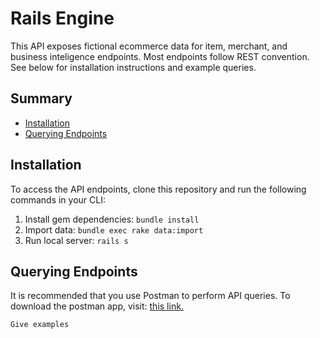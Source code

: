 # Rails Engine

This API exposes fictional ecommerce data for item, merchant, and business inteligence endpoints. Most endpoints follow REST convention. See below for installation instructions and example queries. 

## Summary

  - [Installation](#installation)
  - [Querying Endpoints](#querying-endpoints)

## Installation

To access the API endpoints, clone this repository and run the following commands in your CLI: 
 1. Install gem dependencies: `bundle install`
 1. Import data: `bundle exec rake data:import`
 1. Run local server: `rails s`

## Querying Endpoints 

It is recommended that you use Postman to perform API queries. To download the postman app, visit: [this link.](https://www.postman.com/downloads/)

    Give examples


